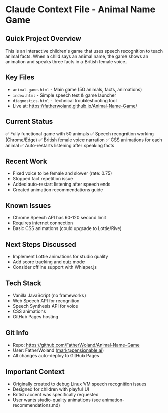 # Claude Context File - Animal Name Game

## Quick Project Overview
This is an interactive children's game that uses speech recognition to teach animal facts. When a child says an animal name, the game shows an animation and speaks three facts in a British female voice.

## Key Files
- `animal-game.html` - Main game (50 animals, facts, animations)
- `index.html` - Simple speech test & game launcher  
- `diagnostics.html` - Technical troubleshooting tool
- Live at: https://fatherwoland.github.io/Animal-Name-Game/

## Current Status
✅ Fully functional game with 50 animals
✅ Speech recognition working (Chrome/Edge)
✅ British female voice narration
✅ CSS animations for each animal
✅ Auto-restarts listening after speaking facts

## Recent Work
- Fixed voice to be female and slower (rate: 0.75)
- Stopped fact repetition issue
- Added auto-restart listening after speech ends
- Created animation recommendations guide

## Known Issues
- Chrome Speech API has 60-120 second limit
- Requires internet connection
- Basic CSS animations (could upgrade to Lottie/Rive)

## Next Steps Discussed
- Implement Lottie animations for studio quality
- Add score tracking and quiz mode
- Consider offline support with Whisper.js

## Tech Stack
- Vanilla JavaScript (no frameworks)
- Web Speech API for recognition
- Speech Synthesis API for voice
- CSS animations
- GitHub Pages hosting

## Git Info
- Repo: https://github.com/FatherWoland/Animal-Name-Game
- User: FatherWoland (mark@pensionable.ai)
- All changes auto-deploy to GitHub Pages

## Important Context
- Originally created to debug Linux VM speech recognition issues
- Designed for children with playful UI
- British accent was specifically requested
- User wants studio-quality animations (see animation-recommendations.md)